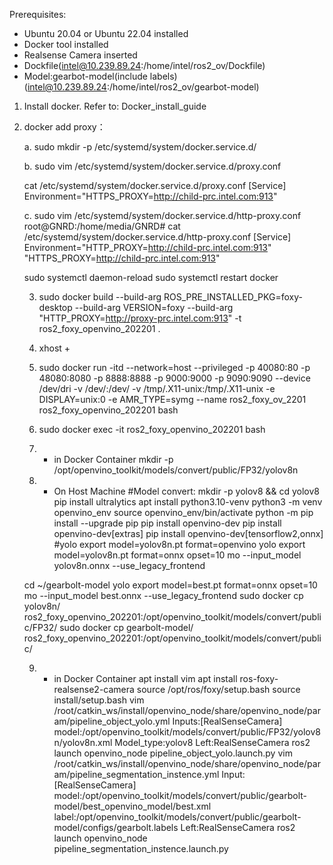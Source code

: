 Prerequisites:
- Ubuntu 20.04 or Ubuntu 22.04 installed
- Docker tool installed
- Realsense Camera inserted
- Dockfile(intel@10.239.89.24:/home/intel/ros2_ov/Dockfile)
- Model:gearbot-model(include labels)(intel@10.239.89.24:/home/intel/ros2_ov/gearbot-model)
	
1. Install docker.
Refer to: Docker_install_guide
	 
2. docker add proxy：
	 
	a. sudo mkdir -p /etc/systemd/system/docker.service.d/
		 
	b. sudo vim /etc/systemd/system/docker.service.d/proxy.conf
		 
	cat /etc/systemd/system/docker.service.d/proxy.conf
	[Service]
	Environment="HTTPS_PROXY=http://child-prc.intel.com:913"
		 
	c. sudo vim /etc/systemd/system/docker.service.d/http-proxy.conf
	root@GNRD:/home/media/GNRD# cat /etc/systemd/system/docker.service.d/http-proxy.conf
	[Service]
	Environment="HTTP_PROXY=http://child-prc.intel.com:913" "HTTPS_PROXY=http://child-prc.intel.com:913"
		 
	sudo systemctl daemon-reload
	sudo systemctl restart docker


	3. sudo docker build --build-arg ROS_PRE_INSTALLED_PKG=foxy-desktop --build-arg VERSION=foxy --build-arg "HTTP_PROXY=http://proxy-prc.intel.com:913" -t ros2_foxy_openvino_202201 .

	4. xhost +
	5. sudo docker run -itd --network=host --privileged -p 40080:80  -p 48080:8080 -p 8888:8888 -p 9000:9000 -p 9090:9090  --device /dev/dri -v /dev/:/dev/ -v /tmp/.X11-unix:/tmp/.X11-unix  -e DISPLAY=unix:0 -e AMR_TYPE=symg --name ros2_foxy_ov_2201 ros2_foxy_openvino_202201 bash
	6. sudo docker exec -it ros2_foxy_openvino_202201 bash
	7. - in Docker Container
	mkdir -p  /opt/openvino_toolkit/models/convert/public/FP32/yolov8n
	
	8. - On Host Machine 
	#Model convert:
	mkdir -p yolov8 && cd yolov8
	pip install ultralytics
	apt install python3.10-venv
	python3 -m venv openvino_env
	source openvino_env/bin/activate
	python -m pip install --upgrade pip
	pip install openvino-dev
	pip install openvino-dev[extras]
	pip install openvino-dev[tensorflow2,onnx]
	#yolo export model=yolov8n.pt format=openvino
	yolo export model=yolov8n.pt format=onnx opset=10
	mo --input_model yolov8n.onnx --use_legacy_frontend
	
	cd ~/gearbolt-model
	yolo export model=best.pt format=onnx opset=10
	mo --input_model best.onnx --use_legacy_frontend
	sudo docker cp yolov8n/ ros2_foxy_openvino_202201:/opt/openvino_toolkit/models/convert/public/FP32/
	sudo docker cp gearbolt-model/ ros2_foxy_openvino_202201:/opt/openvino_toolkit/models/convert/public/
			
	9. - in Docker Container
	apt install vim
	apt install ros-foxy-realsense2-camera
	source /opt/ros/foxy/setup.bash
	source install/setup.bash
	vim /root/catkin_ws/install/openvino_node/share/openvino_node/param/pipeline_object_yolo.yml
		Inputs:[RealSenseCamera]
		model:/opt/openvino_toolkit/models/convert/public/FP32/yolov8n/yolov8n.xml
		Model_type:yolov8
		Left:RealSenseCamera
	ros2 launch openvino_node pipeline_object_yolo.launch.py
	vim /root/catkin_ws/install/openvino_node/share/openvino_node/param/pipeline_segmentation_instence.yml
		Input:[RealSenseCamera]
		model:/opt/openvino_toolkit/models/convert/public/gearbolt-model/best_openvino_model/best.xml
		label:/opt/openvino_toolkit/models/convert/public/gearbolt-model/configs/gearbolt.labels
		Left:RealSenseCamera
	ros2 launch openvino_node pipeline_segmentation_instence.launch.py

